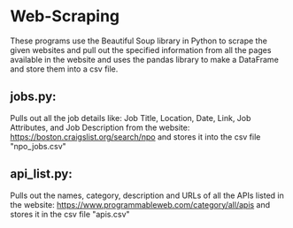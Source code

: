 # Web-Scraping

These programs use the Beautiful Soup library in Python to scrape the given websites and pull out the specified information from all the pages available in the website and uses the pandas library to make a DataFrame and store them into a csv file. 

## jobs.py: 

Pulls out all the job details like: Job Title, Location, Date, Link, Job Attributes, and Job Description from the website: https://boston.craigslist.org/search/npo and stores it into the csv file "npo_jobs.csv" 

## api_list.py: 
	
Pulls out the names, category, description and URLs of all the APIs listed in the website: https://www.programmableweb.com/category/all/apis and stores it in the csv file "apis.csv" 